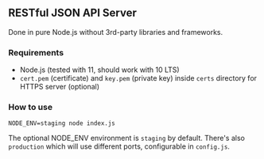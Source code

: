 ## RESTful JSON API Server

Done in pure Node.js without 3rd-party libraries and frameworks.

### Requirements
- Node.js (tested with 11, should work with 10 LTS)
- `cert.pem` (certificate) and `key.pem` (private key) inside `certs` directory for HTTPS server (optional)

### How to use
```
NODE_ENV=staging node index.js
```

The optional NODE_ENV environment is `staging` by default. There's also `production` which will use different ports, configurable in `config.js`.